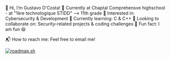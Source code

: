 👋 Hi, I’m Gustavo D'Costa!
🔹 Currently at Chaptal Comprehensve highschool - at "1ère technologique STIDD" --> 11th grade
🔹 Interested in: Cybersecurity & Development
🔹 Currently learning: C & C++
🔹 Looking to collaborate on: Security-related projects & coding challenges
🔹 Fun fact: I am fun 😆

📬 How to reach me: Feel free to email me!

<a href="https://roadmap.sh"><img src="https://roadmap.sh/card/tall/67b376bf98abd86c99014923?variant=dark&roadmaps=backend%2Ccyber-security" alt="roadmap.sh"/></a>


<!---
Gustavo-DCosta/Gustavo-DCosta is a ✨ special ✨ repository because its `README.md` (this file) appears on your GitHub profile.
You can click the Preview link to take a look at your changes.
--->

